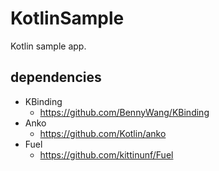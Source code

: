 # KotlinSample
Kotlin sample app.

## dependencies

 - KBinding
   - https://github.com/BennyWang/KBinding
 - Anko
   - https://github.com/Kotlin/anko
 - Fuel
   - https://github.com/kittinunf/Fuel
